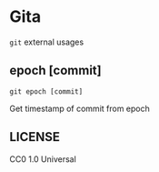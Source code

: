 # Gita

`git` external usages

## epoch [commit]

```
git epoch [commit]
```

Get timestamp of commit from epoch


## LICENSE

CC0 1.0 Universal
